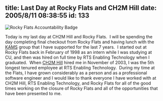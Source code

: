 title: Last Day at Rocky Flats and CH2M Hill
date: 2005/8/11 08:38:55
id: 133
---
![Rocky Flats Accountability Badge](/journal_images/RFETSAccountabilityBadge.jpg)

Today is my last day at CH2M Hill and Rocky Flats.  I will be spending the day completing final checkout from Rocky Flats and having lunch with the [KAMS](http://www.kaiseranalytical.com) group that I have supported for the last 7 years.  I started out at Rocky Flats back in February of 1998 as an intern while I was studying at CU, and then was hired on full time by RTS Enabling Technology when I graduated.  When [CH2M Hill](http://www.ch2m.com) hired me in November of 2003, I was the 5th longest tenured employee at RTS Enabling Technology.  During my time at the Flats, I have grown considerably as a person and as a professional software engineer and I would like to thank everyone I have worked with at CH2M Hill, RTS Enabling Technology, and Rocky Flats for all of the good times working on the closure of Rocky Flats and all of the opportunities that have been presented to me.